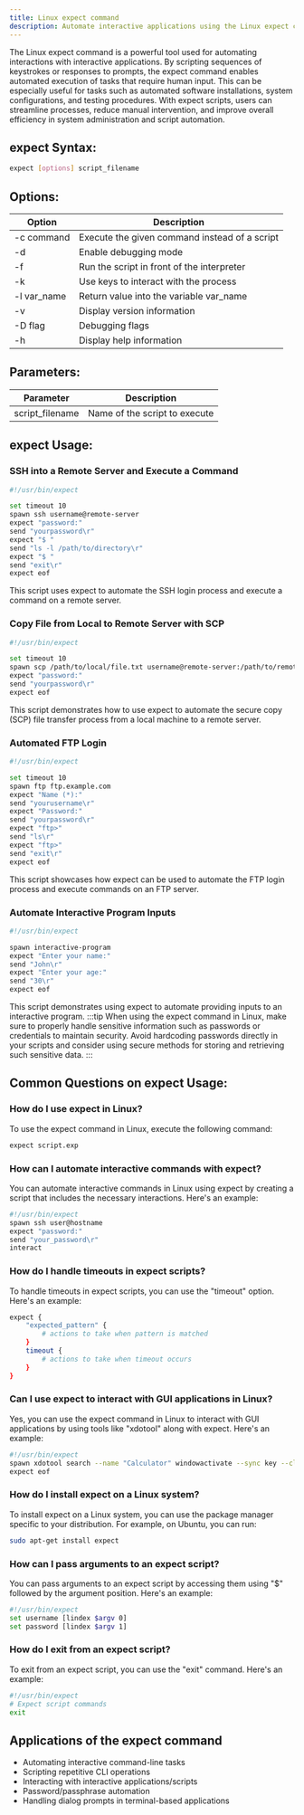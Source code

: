 ```yaml
---
title: Linux expect command
description: Automate interactive applications using the Linux expect command for efficient scripting.
---
```


The Linux expect command is a powerful tool used for automating interactions with interactive applications. By scripting sequences of keystrokes or responses to prompts, the expect command enables automated execution of tasks that require human input. This can be especially useful for tasks such as automated software installations, system configurations, and testing procedures. With expect scripts, users can streamline processes, reduce manual intervention, and improve overall efficiency in system administration and script automation.
## expect Syntax:
```bash
expect [options] script_filename
```
## Options:
| Option          | Description                                     |
|-----------------|-------------------------------------------------|
| -c command      | Execute the given command instead of a script   |
| -d              | Enable debugging mode                            |
| -f              | Run the script in front of the interpreter       |
| -k              | Use keys to interact with the process            |
| -l var_name     | Return value into the variable var_name         |
| -v              | Display version information                      |
| -D flag         | Debugging flags                                  |
| -h              | Display help information                         |

## Parameters:
| Parameter       | Description                              |
|-----------------|------------------------------------------|
| script_filename | Name of the script to execute            |

## expect Usage:
### SSH into a Remote Server and Execute a Command
```bash
#!/usr/bin/expect

set timeout 10
spawn ssh username@remote-server
expect "password:"
send "yourpassword\r"
expect "$ "
send "ls -l /path/to/directory\r"
expect "$ "
send "exit\r"
expect eof
```
This script uses expect to automate the SSH login process and execute a command on a remote server.

### Copy File from Local to Remote Server with SCP
```bash
#!/usr/bin/expect

set timeout 10
spawn scp /path/to/local/file.txt username@remote-server:/path/to/remote/directory
expect "password:"
send "yourpassword\r"
expect eof
```
This script demonstrates how to use expect to automate the secure copy (SCP) file transfer process from a local machine to a remote server.

### Automated FTP Login
```bash
#!/usr/bin/expect

set timeout 10
spawn ftp ftp.example.com
expect "Name (*):"
send "yourusername\r"
expect "Password:"
send "yourpassword\r"
expect "ftp>"
send "ls\r"
expect "ftp>"
send "exit\r"
expect eof
```
This script showcases how expect can be used to automate the FTP login process and execute commands on an FTP server.

### Automate Interactive Program Inputs
```bash
#!/usr/bin/expect

spawn interactive-program
expect "Enter your name:"
send "John\r"
expect "Enter your age:"
send "30\r"
expect eof
```
This script demonstrates using expect to automate providing inputs to an interactive program.
:::tip
When using the expect command in Linux, make sure to properly handle sensitive information such as passwords or credentials to maintain security. Avoid hardcoding passwords directly in your scripts and consider using secure methods for storing and retrieving such sensitive data.
:::

## Common Questions on expect Usage:

### How do I use expect in Linux?
To use the expect command in Linux, execute the following command:
```bash
expect script.exp
```

### How can I automate interactive commands with expect?
You can automate interactive commands in Linux using expect by creating a script that includes the necessary interactions. Here's an example:
```bash
#!/usr/bin/expect
spawn ssh user@hostname
expect "password:"
send "your_password\r"
interact
```

### How do I handle timeouts in expect scripts?
To handle timeouts in expect scripts, you can use the "timeout" option. Here's an example:
```bash
expect {
    "expected_pattern" {
        # actions to take when pattern is matched
    }
    timeout {
        # actions to take when timeout occurs
    }
}
```

### Can I use expect to interact with GUI applications in Linux?
Yes, you can use the expect command in Linux to interact with GUI applications by using tools like "xdotool" along with expect. Here's an example:
```bash
#!/usr/bin/expect
spawn xdotool search --name "Calculator" windowactivate --sync key --clearmodifiers --delay 100 ctrl+c
expect eof
```

### How do I install expect on a Linux system?
To install expect on a Linux system, you can use the package manager specific to your distribution. For example, on Ubuntu, you can run:
```bash
sudo apt-get install expect
```

### How can I pass arguments to an expect script?
You can pass arguments to an expect script by accessing them using "$" followed by the argument position. Here's an example:
```bash
#!/usr/bin/expect
set username [lindex $argv 0]
set password [lindex $argv 1]
```

### How do I exit from an expect script?
To exit from an expect script, you can use the "exit" command. Here's an example:
```bash
#!/usr/bin/expect
# Expect script commands
exit
```

## Applications of the expect command

- Automating interactive command-line tasks
- Scripting repetitive CLI operations
- Interacting with interactive applications/scripts
- Password/passphrase automation
- Handling dialog prompts in terminal-based applications